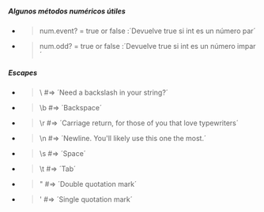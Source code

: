 ##### Algunos métodos numéricos útiles
- > num.event? = true or false :´Devuelve true si int es un número par´
- > num.odd? = true or false :´Devuelve true si int es un número impar´

##### Escapes 
- > \\  #=> ´Need a backslash in your string?´
- > \b  #=> ´Backspace´
- > \r  #=> ´Carriage return, for those of you that love typewriters´
- > \n  #=> ´Newline. You'll likely use this one the most.´
- > \s  #=> ´Space´
- > \t  #=> ´Tab´
- > \"  #=> ´Double quotation mark´
- > \'  #=> ´Single quotation mark´



